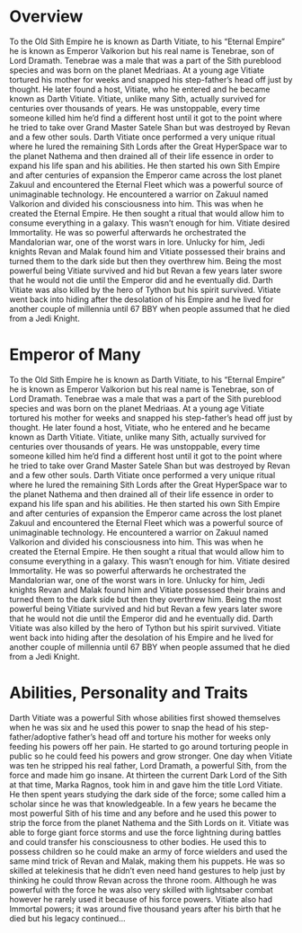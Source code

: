 # Overview

To the Old Sith Empire he is known as Darth Vitiate, to his “Eternal Empire” he is known as Emperor Valkorion but his real name is Tenebrae, son of Lord Dramath.
Tenebrae was a male that was a part of the Sith pureblood species and was born on the planet Medriaas.
At a young age Vitiate tortured his mother for weeks and snapped his step-father’s head off just by thought.
He later found a host, Vitiate, who he entered and he became known as Darth Vitiate.
Vitiate, unlike many Sith, actually survived for centuries over thousands of years.
He was unstoppable, every time someone killed him he’d find a different host until it got to the point where he tried to take over Grand Master Satele Shan but was destroyed by Revan and a few other souls.
Darth Vitiate once performed a very unique ritual where he lured the remaining Sith Lords after the Great HyperSpace war to the planet Nathema and then drained all of their life essence in order to expand his life span and his abilities.
He then started his own Sith Empire and after centuries of expansion the Emperor came across the lost planet Zakuul and encountered the Eternal Fleet which was a powerful source of unimaginable technology.
He encountered a warrior on Zakuul named Valkorion and divided his consciousness into him.
This was when he created the Eternal Empire.
He then sought a ritual that would allow him to consume everything in a galaxy.
This wasn’t enough for him.
Vitiate desired Immortality.
He was so powerful afterwards he orchestrated the Mandalorian war, one of the worst wars in lore.
Unlucky for him, Jedi knights Revan and Malak found him and Vitiate possessed their brains and turned them to the dark side but then they overthrew him.
Being the most powerful being Vitiate survived and hid but Revan a few years later swore that he would not die until the Emperor did and he eventually did.
Darth Vitiate was also killed by the hero of Tython but his spirit survived.
Vitiate went back into hiding after the desolation of his Empire and he lived for another couple of millennia until 67 BBY when people assumed that he died from a Jedi Knight.

# Emperor of Many

To the Old Sith Empire he is known as Darth Vitiate, to his “Eternal Empire” he is known as Emperor Valkorion but his real name is Tenebrae, son of Lord Dramath.
Tenebrae was a male that was a part of the Sith pureblood species and was born on the planet Medriaas.
At a young age Vitiate tortured his mother for weeks and snapped his step-father’s head off just by thought.
He later found a host, Vitiate, who he entered and he became known as Darth Vitiate.
Vitiate, unlike many Sith, actually survived for centuries over thousands of years.
He was unstoppable, every time someone killed him he’d find a different host until it got to the point where he tried to take over Grand Master Satele Shan but was destroyed by Revan and a few other souls.
Darth Vitiate once performed a very unique ritual where he lured the remaining Sith Lords after the Great HyperSpace war to the planet Nathema and then drained all of their life essence in order to expand his life span and his abilities.
He then started his own Sith Empire and after centuries of expansion the Emperor came across the lost planet Zakuul and encountered the Eternal Fleet which was a powerful source of unimaginable technology.
He encountered a warrior on Zakuul named Valkorion and divided his consciousness into him.
This was when he created the Eternal Empire.
He then sought a ritual that would allow him to consume everything in a galaxy.
This wasn’t enough for him.
Vitiate desired Immortality.
He was so powerful afterwards he orchestrated the Mandalorian war, one of the worst wars in lore.
Unlucky for him, Jedi knights Revan and Malak found him and Vitiate possessed their brains and turned them to the dark side but then they overthrew him.
Being the most powerful being Vitiate survived and hid but Revan a few years later swore that he would not die until the Emperor did and he eventually did.
Darth Vitiate was also killed by the hero of Tython but his spirit survived.
Vitiate went back into hiding after the desolation of his Empire and he lived for another couple of millennia until 67 BBY when people assumed that he died from a Jedi Knight.

# Abilities, Personality and Traits

Darth Vitiate was a powerful Sith whose abilities first showed themselves when he was six and he used this power to snap the head of his step-father/adoptive father’s head off and torture his mother for weeks only feeding his powers off her pain.
He started to go around torturing people in public so he could feed his powers and grow stronger.
One day when Vitiate was ten he stripped his real father, Lord Dramath, a powerful Sith, from the force and made him go insane.
At thirteen the current Dark Lord of the Sith at that time, Marka Ragnos, took him in and gave him the title Lord Vitiate.
He then spent years studying the dark side of the force; some called him a scholar since he was that knowledgeable.
In a few years he became the most powerful Sith of his time and any before and he used this power to strip the force from the planet Nathema and the Sith Lords on it.
Vitiate was able to forge giant force storms and use the force lightning during battles and could transfer his consciousness to other bodies.
He used this to possess children so he could make an army of force wielders and used the same mind trick of Revan and Malak, making them his puppets.
He was so skilled at telekinesis that he didn’t even need hand gestures to help just by thinking he could throw Revan across the throne room.
Although he was powerful with the force he was also very skilled with lightsaber combat however he rarely used it because of his force powers.
Vitiate also had Immortal powers; it was around five thousand years after his birth that he died but his legacy continued...
